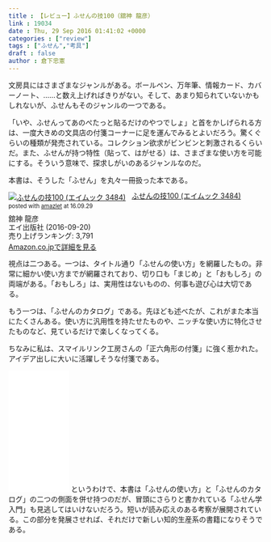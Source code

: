 ```yaml
---
title : 【レビュー】ふせんの技100（舘神 龍彦）
link : 19034
date : Thu, 29 Sep 2016 01:41:02 +0000
categories : ["review"]
tags : ["ふせん","考具"]
draft : false
author : 倉下忠憲
---
```


文房具にはさまざまなジャンルがある。ボールペン、万年筆、情報カード、カバーノート、……と数え上げればきりがない。そして、あまり知られていないかもしれないが、ふせんもそのジャンルの一つである。

「いや、ふせんってあのぺたっと貼るだけのやつでしょ」と首をかしげられる方は、一度大きめの文具店の付箋コーナーに足を運んでみるとよいだろう。驚くぐらいの種類が発売されている。コレクション欲求がビンビンと刺激されるくらいだ。また、ふせんが持つ特性（貼って、はがせる）は、さまざまな使い方を可能にする。そういう意味で、探求しがいのあるジャンルなのだ。

本書は、そうした「ふせん」を丸々一冊扱った本である。

<div class="amazlet-box" style="margin-bottom:0px;"><div class="amazlet-image" style="float:left;margin:0px 12px 1px 0px;"><a href="http://www.amazon.co.jp/exec/obidos/ASIN/477794221X/rashita1000-22/ref=nosim/" name="amazletlink" target="_blank"><img src="http://ecx.images-amazon.com/images/I/51ddAkX4c8L._SL160_.jpg" alt="ふせんの技100 (エイムック 3484)" style="border: none;" /></a></div><div class="amazlet-info" style="line-height:120%; margin-bottom: 10px"><div class="amazlet-name" style="margin-bottom:10px;line-height:120%"><a href="http://www.amazon.co.jp/exec/obidos/ASIN/477794221X/rashita1000-22/ref=nosim/" name="amazletlink" target="_blank">ふせんの技100 (エイムック 3484)</a><div class="amazlet-powered-date" style="font-size:80%;margin-top:5px;line-height:120%">posted with <a href="http://www.amazlet.com/" title="amazlet" target="_blank">amazlet</a> at 16.09.29</div></div><div class="amazlet-detail">舘神 龍彦 <br />エイ出版社 (2016-09-20)<br />売り上げランキング: 3,791<br /></div><div class="amazlet-sub-info" style="float: left;"><div class="amazlet-link" style="margin-top: 5px"><a href="http://www.amazon.co.jp/exec/obidos/ASIN/477794221X/rashita1000-22/ref=nosim/" name="amazletlink" target="_blank">Amazon.co.jpで詳細を見る</a></div></div></div><div class="amazlet-footer" style="clear: left"></div></div>

視点は二つある。一つは、タイトル通り「ふせんの使い方」を網羅したもの。非常に細かい使い方までが網羅されており、切り口も「まじめ」と「おもしろ」の両端がある。「おもしろ」は、実用性はないものの、何事も遊び心は大切である。

もう一つは、「ふせんのカタログ」である。先ほども述べたが、これがまた本当にたくさんある。使い方に汎用性を持たせたものや、ニッチな使い方に特化させたものなど、見ているだけで楽しくなってくる。

ちなみに私は、スマイルリンク工房さんの「正六角形の付箋」に強く惹かれた。アイデア出しに大いに活躍しそうな付箋である。

<iframe style="width:120px;height:240px;" marginwidth="0" marginheight="0" scrolling="no" frameborder="0" src="//rcm-fe.amazon-adsystem.com/e/cm?lt1=_blank&bc1=000000&IS2=1&bg1=FFFFFF&fc1=000000&lc1=0000FF&t=rashita1000-22&o=9&p=8&l=as4&m=amazon&f=ifr&ref=as_ss_li_til&asins=B0084PZ3ZK&linkId=ed1a93a3dcc109b1a09a72ac2fb6af3b"></iframe>
というわけで、本書は「ふせんの使い方」と「ふせんのカタログ」の二つの側面を併せ持つのだが、冒頭にさらりと書かれている「ふせん学入門」も見逃してはいけないだろう。短いが読み応えのある考察が展開されている。この部分を発展させれば、それだけで新しい知的生産系の書籍になりそうである。